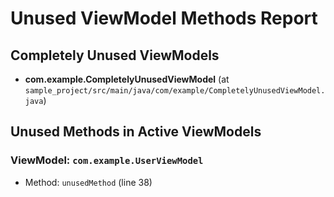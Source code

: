 # Unused ViewModel Methods Report

## Completely Unused ViewModels

- **com.example.CompletelyUnusedViewModel** (at `sample_project/src/main/java/com/example/CompletelyUnusedViewModel.java`)

## Unused Methods in Active ViewModels


### ViewModel: `com.example.UserViewModel`
- Method: `unusedMethod` (line 38)